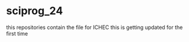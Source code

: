 # sciprog_24
this repositories contain the file for ICHEC
this is getting updated for the first time
